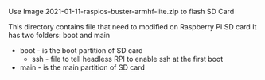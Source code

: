 Use Image 2021-01-11-raspios-buster-armhf-lite.zip to flash SD Card 

This directory contains file that need to modified on Raspberry PI SD card
It has two folders: boot and main 
- boot - is the boot partition of SD card
  - ssh - file to tell headless RPI to enable ssh at the first boot
- main - is the main partition of SD card 
